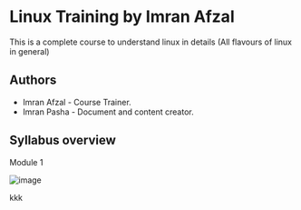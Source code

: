 # Linux Training by Imran Afzal

This is a complete course to understand linux in details (All flavours of linux in general)




## Authors

- Imran Afzal - Course Trainer.
- Imran Pasha - Document and content creator.

## Syllabus overview

Module 1






![image](https://user-images.githubusercontent.com/80830406/204153809-d48456cb-1762-402b-9a08-2ed3734ebd9a.png)







kkk
